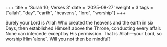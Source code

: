 +++
title = 'Surah 10, Verses 3'
date = '2025-08-27'
weight = 3
tags = ["allah", "day", "earth", "heavens", "lord", "worship"]
+++

Surely your Lord is Allah Who created the heavens and the earth in six Days, then established Himself above the Throne, conducting every affair. None can intercede except by His permission. That is Allah—your Lord, so worship Him ˹alone˺. Will you not then be mindful?